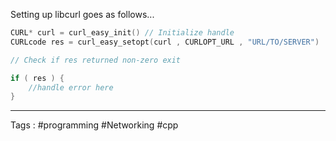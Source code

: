 Setting up libcurl goes as follows...

```cpp
CURL* curl = curl_easy_init() // Initialize handle 
CURLcode res = curl_easy_setopt(curl , CURLOPT_URL , "URL/TO/SERVER")  ;

// Check if res returned non-zero exit 

if ( res ) {
	//handle error here 
}

```


___
Tags : #programming #Networking #cpp